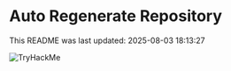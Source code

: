 # Auto Regenerate Repository

This README was last updated: 2025-08-03 18:13:27

 ![TryHackMe](https://tryhackme.com/badge/533634)